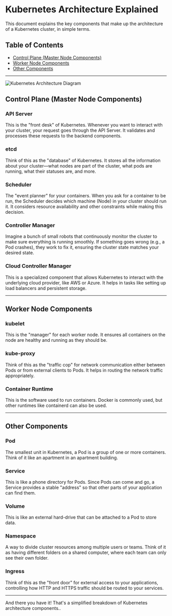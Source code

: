 # Kubernetes Architecture Explained

This document explains the key components that make up the architecture of a Kubernetes cluster, in simple terms.

## Table of Contents

- [Control Plane (Master Node Components)](#control-plane-master-node-components)
- [Worker Node Components](#worker-node-components)
- [Other Components](#other-components)

---

![Kubernetes Architecture Diagram](https://miro.medium.com/v2/resize:fit:1400/1*0Sudxeu5mQyN3ahi1FV49A.png)


## Control Plane (Master Node Components)

### API Server

This is the "front desk" of Kubernetes. Whenever you want to interact with your cluster, your request goes through the API Server. It validates and processes these requests to the backend components.

### etcd

Think of this as the "database" of Kubernetes. It stores all the information about your cluster—what nodes are part of the cluster, what pods are running, what their statuses are, and more.

### Scheduler

The "event planner" for your containers. When you ask for a container to be run, the Scheduler decides which machine (Node) in your cluster should run it. It considers resource availability and other constraints while making this decision.

### Controller Manager

Imagine a bunch of small robots that continuously monitor the cluster to make sure everything is running smoothly. If something goes wrong (e.g., a Pod crashes), they work to fix it, ensuring the cluster state matches your desired state.

### Cloud Controller Manager

This is a specialized component that allows Kubernetes to interact with the underlying cloud provider, like AWS or Azure. It helps in tasks like setting up load balancers and persistent storage.

---

## Worker Node Components

### kubelet

This is the "manager" for each worker node. It ensures all containers on the node are healthy and running as they should be.

### kube-proxy

Think of this as the "traffic cop" for network communication either between Pods or from external clients to Pods. It helps in routing the network traffic appropriately.

### Container Runtime

This is the software used to run containers. Docker is commonly used, but other runtimes like containerd can also be used.

---

## Other Components

### Pod

The smallest unit in Kubernetes, a Pod is a group of one or more containers. Think of it like an apartment in an apartment building.

### Service

This is like a phone directory for Pods. Since Pods can come and go, a Service provides a stable "address" so that other parts of your application can find them.

### Volume

This is like an external hard-drive that can be attached to a Pod to store data.

### Namespace

A way to divide cluster resources among multiple users or teams. Think of it as having different folders on a shared computer, where each team can only see their own folder.

### Ingress

Think of this as the "front door" for external access to your applications, controlling how HTTP and HTTPS traffic should be routed to your services.

---

And there you have it! That's a simplified breakdown of Kubernetes architecture components..

```
